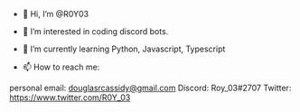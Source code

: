 - 👋 Hi, I’m @R0Y03

- 👀 I’m interested in coding discord bots.

- 🌱 I’m currently learning Python, Javascript, Typescript

- 📫 How to reach me: 

personal email: douglasrcassidy@gmail.com
Discord: Roy_03#2707
Twitter: https://www.twitter.com/R0Y_03

<!---
R0Y03/R0Y03 is a ✨ special ✨ repository because its `README.md` (this file) appears on your GitHub profile.
You can click the Preview link to take a look at your changes.
--->
